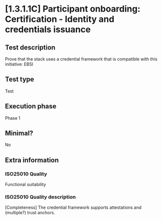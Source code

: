 
# [1.3.1.1C] Participant onboarding: Certification - Identity and credentials issuance
 
## Test description
Prove that the stack uses a credential framework that is compatible with this initiative: EBSI
 
## Test type
Test
 
## Execution phase
Phase 1
 
## Minimal?
No
 
## Extra information
### ISO25010 Quality
Functional suitability
### ISO25010 Quality description
[Completeness] The credential framework supports attestations and (multiple?) trust anchors.
    